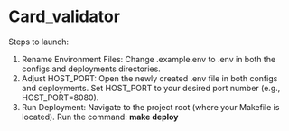 ﻿# Card_validator

 Steps to launch:
1. Rename Environment Files:
    Change .example.env to .env in both the configs and deployments directories.
2. Adjust HOST_PORT:
    Open the newly created .env file in both configs and deployments.
    Set HOST_PORT to your desired port number (e.g., HOST_PORT=8080).
3. Run Deployment:
    Navigate to the project root (where your Makefile is located).
    Run the command: **make deploy**
